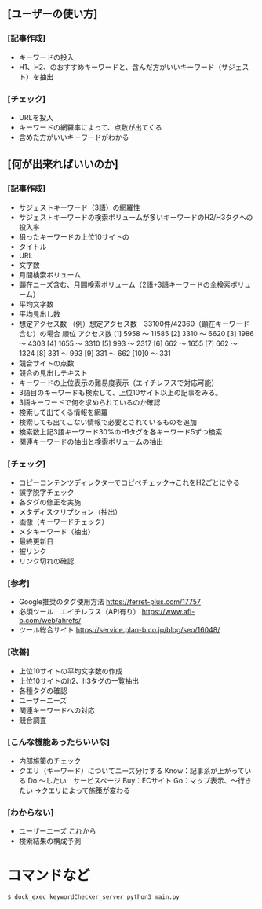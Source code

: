 ## [ユーザーの使い方]

### [記事作成]
- キーワードの投入
- H1、H2、のおすすめキーワードと、含んだ方がいいキーワード（サジェスト）を抽出
### [チェック]
-  URLを投入
- キーワードの網羅率によって、点数が出てくる
- 含めた方がいいキーワードがわかる

## [何が出来ればいいのか]
### [記事作成]
- サジェストキーワード（3語）の網羅性
- サジェストキーワードの検索ボリュームが多いキーワードのH2/H3タグへの投入率
- 狙ったキーワードの上位10サイトの
- タイトル
- URL
- 文字数
- 月間検索ボリューム
- 顕在ニーズ含む、月間検索ボリューム（2語+3語キーワードの全検索ボリューム）
- 平均文字数
- 平均見出し数
- 想定アクセス数
（例）想定アクセス数　33100件/42360（顕在キーワード含む）の場合
   順位
 アクセス数
   [1] 5958 ～ 11585
   [2] 3310 ～ 6620
   [3] 1986 ～ 4303
   [4] 1655 ～ 3310
   [5] 993 ～ 2317
   [6] 662 ～ 1655
   [7] 662 ～ 1324
   [8] 331 ～ 993
   [9] 331 ～ 662
   [10]0 ～ 331
- 競合サイトの点数
- 競合の見出しテキスト
- キーワードの上位表示の難易度表示（エイチレフスで対応可能）
- 3語目のキーワードも検索して、上位10サイト以上の記事をみる。
- 3語キーワードで何を求められているのか確認
- 検索して出てくる情報を網羅
- 検索しても出てこない情報で必要とされているものを追加
- 検索数上記3語キーワード30%のH1タグを各キーワード5ずつ検索
- 関連キーワードの抽出と検索ボリュームの抽出
### [チェック]
- コピーコンテンツディレクターでコピペチェック→これをH2ごとにやる
- 誤字脱字チェック
- 各タグの修正を実施
- メタディスクリプション（抽出）
- 画像（キーワードチェック）
- メタキーワード（抽出）
- 最終更新日
- 被リンク
- リンク切れの確認

### [参考]
- Google推奨のタグ使用方法
https://ferret-plus.com/17757
- 必須ツール　エイチレフス（API有り）
https://www.afi-b.com/web/ahrefs/
- ツール総合サイト
https://service.plan-b.co.jp/blog/seo/16048/

### [改善]
- 上位10サイトの平均文字数の作成
- 上位10サイトのh2、h3タグの一覧抽出
- 各種タグの確認
- ユーザーニーズ
- 関連キーワードへの対応
- 競合調査

### [こんな機能あったらいいな]
- 内部施策のチェック
- クエリ（キーワード）についてニーズ分けする
Know：記事系が上がっている
Do:〜したい　サービスページ
Buy：ECサイト
Go：マップ表示、〜行きたい
→クエリによって施策が変わる

### [わからない]
- ユーザーニーズ
これから
- 検索結果の構成予測

# コマンドなど
```
$ dock_exec keywordChecker_server python3 main.py
```
